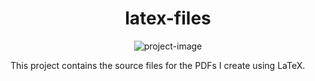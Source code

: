 <h1 align="center" id="title">latex-files</h1>

<p align="center"><img src="https://socialify.git.ci/rycerzes/latex-files/image?font=Source%20Code%20Pro&amp;language=1&amp;name=1&amp;owner=1&amp;pattern=Solid&amp;theme=Dark" alt="project-image"></p>

<p id="description">This project contains the source files for the PDFs I create using LaTeX.</p>